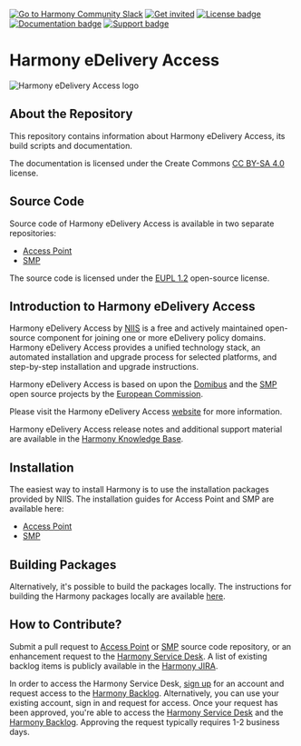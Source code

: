 [![Go to Harmony Community Slack](https://img.shields.io/badge/Go%20to%20Community%20Slack-grey.svg)](https://harmonyedelivery.slack.com/)
[![Get invited](https://img.shields.io/badge/No%20Slack-Get%20invited-green.svg)](https://edelivery.digital/harmony-edelivery-access-community)
[![License badge](https://img.shields.io/badge/license-EUPL-blue.svg)](LICENSE.md)
[![Documentation badge](https://img.shields.io/badge/docs-latest-brightgreen.svg)](doc/)
[![Support badge]( https://img.shields.io/badge/support-sof-yellowgreen.svg)](https://edelivery.digital/contact)

# Harmony eDelivery Access

![Harmony eDelivery Access logo](doc/img/harmony-logo.png)

## About the Repository

This repository contains information about Harmony eDelivery Access, its build scripts and documentation. 

The documentation is licensed under the Create Commons [CC BY-SA 4.0](https://creativecommons.org/licenses/by-sa/4.0/) license.

## Source Code

Source code of Harmony eDelivery Access is available in two separate repositories:

- [Access Point](https://github.com/nordic-institute/harmony-access-point)
- [SMP](https://github.com/nordic-institute/harmony-smp)

The source code is licensed under the [EUPL 1.2](LICENSE.md) open-source license.

## Introduction to Harmony eDelivery Access

Harmony eDelivery Access by [NIIS](https://niis.org) is a free and actively maintained open-source component for joining one or more eDelivery policy domains. Harmony eDelivery Access provides a unified technology stack, an automated installation and upgrade process for selected platforms, and step-by-step installation and upgrade instructions.

Harmony eDelivery Access is based on upon the [Domibus](https://ec.europa.eu/cefdigital/code/projects/EDELIVERY/repos/domibus/) and the [SMP](https://ec.europa.eu/cefdigital/code/projects/EDELIVERY/repos/smp) open source projects by the [European Commission](https://ec.europa.eu/). 
 
Please visit the Harmony eDelivery Access [website](https://edelivery.digital) for more information.

Harmony eDelivery Access release notes and additional support material are available in the [Harmony Knowledge Base](https://edelivery.digital/kb).

## Installation

The easiest way to install Harmony is to use the installation packages provided by NIIS. The installation guides for Access Point and SMP are available here:

- [Access Point](doc/harmony-ap_installation_guide.md)
- [SMP](doc/harmony-smp_installation_guide.md)

## Building Packages

Alternatively, it's possible to build the packages locally. The instructions for building the Harmony packages locally are available [here](BUILD.md).

## How to Contribute?

Submit a pull request to [Access Point](https://github.com/nordic-institute/harmony-access-point) or [SMP](https://github.com/nordic-institute/harmony-smp)
source code repository, or an enhancement request to the [Harmony Service Desk](https://edelivery.digital/sd). A list 
of existing backlog items is publicly available in the [Harmony JIRA](https://nordic-institute.atlassian.net/browse/NEDS). 

In order to access the Harmony Service Desk, [sign up](https://id.atlassian.com/signup) for an account and
request access to the [Harmony Backlog](https://nordic-institute.atlassian.net/jira/software/c/projects/NEDS/boards/3/backlog). 
Alternatively, you can use your existing account, sign in and request for access. Once your request has been approved, you're able 
to access the [Harmony Service Desk](https://edelivery.digital/sd) and the 
[Harmony Backlog](https://nordic-institute.atlassian.net/jira/software/c/projects/NEDS/boards/3/backlog). Approving the 
request typically requires 1-2 business days.
